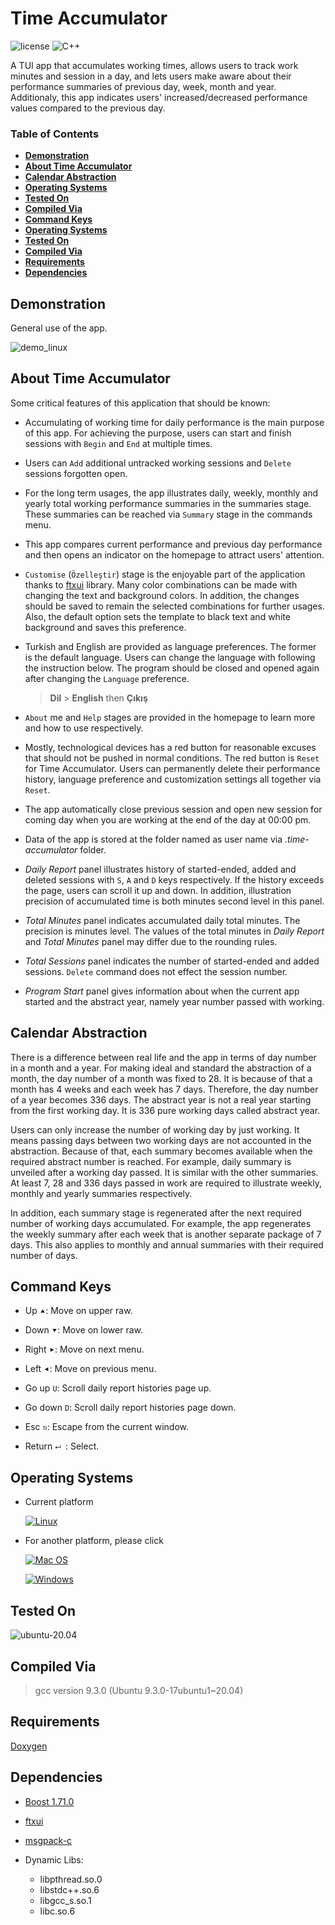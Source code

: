 # Time Accumulator

![license][badge.license]
![C++][badge.cpp]

[badge.license]: https://img.shields.io/github/license/asari555/TimeAccumulator_windows?color=brightgreen
[badge.cpp]: https://img.shields.io/badge/c++-%2300599C.svg?style=flat&logo=c%2B%2B&logoColor=white

A TUI app that accumulates working times, allows users to track work minutes and session in a day, and lets users make aware about their performance summaries of previous day, week, month and year. Additionaly, this app indicates users' increased/decreased performance values compared to the previous day.

### Table of Contents

+ **[Demonstration](#demonstration)**
+ **[About Time Accumulator](#about-time-accumulator)**
+ **[Calendar Abstraction](#calendar-abstraction)**
+ **[Operating Systems](#operating-systems)**
+ **[Tested On](#tested-on)**
+ **[Compiled Via](#compiled-via)**
+ **[Command Keys](#command-keys)**
+ **[Operating Systems](#operating-systems)**
+ **[Tested On](#tested-on)**
+ **[Compiled Via](#compiled-via)**
+ **[Requirements](#requirements)**
+ **[Dependencies](#dependencies)**

## Demonstration 

General use of the app.

![demo_linux](./doc/demo_linux.gif)

## About Time Accumulator

Some critical features of this application that should be known:

+ Accumulating of working time for daily performance is the main purpose of this app. For achieving the purpose, users can start and finish sessions with `Begin` and `End` at multiple times.

+ Users can `Add` additional untracked working sessions and `Delete` sessions forgotten open.

+ For the long term usages, the app illustrates daily, weekly, monthly and yearly total working performance summaries in the summaries stage. These summaries can be reached via `Summary` stage in the commands menu. 

+ This app compares current performance and previous day performance and then opens an indicator on the homepage to attract users' attention.

+ `Customise` (`Özelleştir`) stage is the enjoyable part of the application thanks to [ftxui](https://github.com/ArthurSonzogni/FTXUI) library. Many color combinations can be made with changing the text and background colors. In addition, the changes should be saved to remain the selected combinations for further usages. Also, the default option sets the template to black text and white background and saves this preference.

+ Turkish and English are provided as language preferences. The former is the default language. Users can change the language with following the instruction below. The program should be closed and opened again after changing the `Language` preference.

    > **Dil** > **English**	then	**Çıkış**

+ `About` me and `Help` stages are provided in the homepage to learn more and how to use respectively.

+ Mostly, technological devices has a red button for reasonable excuses that should not be pushed in normal conditions. The red button is `Reset` for Time Accumulator. Users can permanently delete their performance history, language preference and customization settings all together via `Reset`.

+ The app automatically close previous session and open new session for coming day when you are working at the end of the day at 00:00 pm.

+ Data of the app is stored at the folder named as user name via *.time-accumulator* folder.

+ *Daily Report* panel illustrates history of started-ended, added and deleted sessions with `S`, `A` and `D` keys respectively. If the history exceeds the page, users can scroll it up and down. In addition, illustration precision of accumulated time is both minutes second level in this panel.

+ *Total Minutes* panel indicates accumulated daily total minutes. The precision is minutes level. The values of the total minutes in *Daily Report* and *Total Minutes* panel may differ due to the rounding rules. 

+ *Total Sessions* panel indicates the number of started-ended and added sessions. `Delete` command does not effect the session number. 

+ *Program Start* panel gives information about when the current app started and the abstract year, namely year number passed with working. 

## Calendar Abstraction

There is a difference between real life and the app in terms of day number in a month and a year. For making ideal and standard the abstraction of a month, the day number of a month was fixed to 28. It is because of that a month has 4 weeks and each week has 7 days. Therefore, the day number of a year becomes 336 days. The abstract year is not a real year starting from the first working day. It is 336 pure working days called abstract year.

Users can only increase the number of working day by just working. It means passing days between two working days are not accounted in the abstraction. Because of that, each summary becomes available when the required abstract number is reached. For example, daily summary is unveiled after a working day passed. It is similar with the other summaries. At least 7, 28 and 336 days passed in work are required to illustrate weekly, monthly and yearly summaries respectively.

In addition, each summary stage is regenerated after the next required number of working days accumulated. For example, the app regenerates the weekly summary after each week that is another separate package of 7 days. This also applies to monthly and annual summaries with their required number of days.

## Command Keys

+ Up `⯅`: Move on upper raw.

+ Down `⯆`: Move on lower raw.

+ Right `⯈`: Move on next menu.

+ Left `⯇`: Move on previous menu.

+ Go up `U`: Scroll daily report histories page up.

+ Go down `D`: Scroll daily report histories page down.

+ Esc `⎋`: Escape from the current window.

+ Return `⮠ `: Select.

## Operating Systems

+ Current platform

    [![Linux](https://img.shields.io/badge/Linux-FCC624?style=flat&logo=linux&logoColor=black)](https://github.com/asari555/TimeAccumulator)

+ For another platform, please click
    
	[![Mac OS](https://img.shields.io/badge/mac%20os-gray?style=flat&logo=macos&logoColor=F0F0F0)](https://github.com/asari555/TimeAccumulator_macos)

    [![Windows](https://img.shields.io/badge/Windows-0078D6?style=flat&logo=windows&logoColor=white)](https://github.com/asari555/TimeAccumulator_windows)

## Tested On

![ubuntu-20.04](https://img.shields.io/badge/ubuntu-20.04-brightgreen.svg)

## Compiled Via

> gcc version 9.3.0 (Ubuntu 9.3.0-17ubuntu1~20.04)

## Requirements

[Doxygen](https://www.doxygen.nl/index.html)

## Dependencies

+ [Boost 1.71.0](https://www.boost.org/doc/libs/1_71_0/more/getting_started/windows.html)

+ [ftxui](https://github.com/ArthurSonzogni/FTXUI)

+ [msgpack-c](https://github.com/msgpack/msgpack-c/tree/cpp_master)

+ Dynamic Libs:
	- libpthread.so.0
	- libstdc++.so.6
	- libgcc_s.so.1
	- libc.so.6
